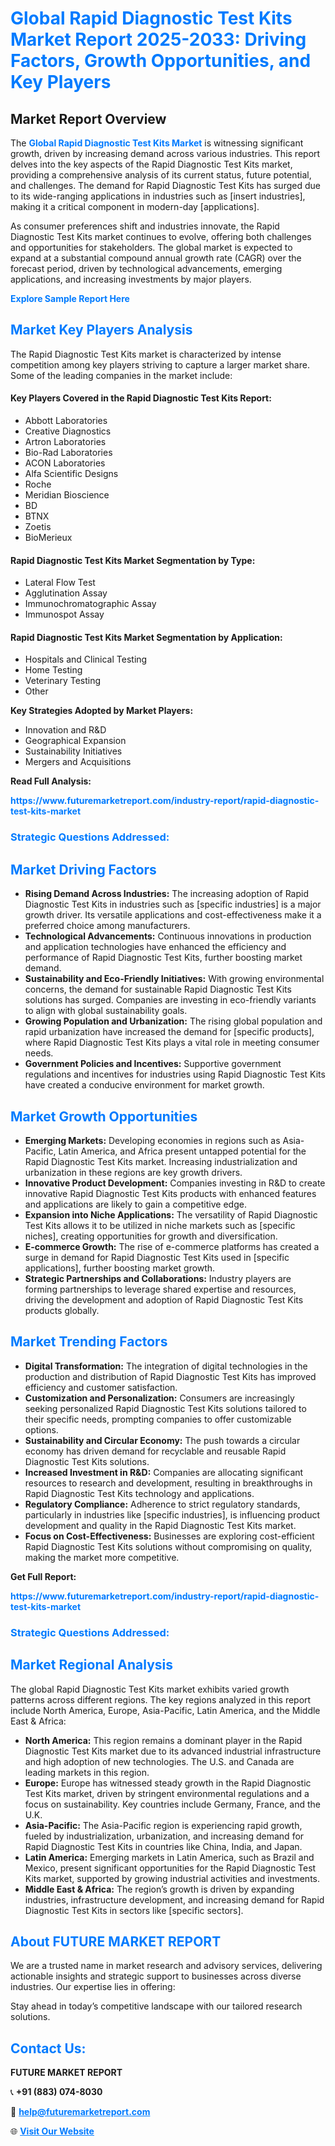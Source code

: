 <h1 style="color: #007BFF;">Global Rapid Diagnostic Test Kits Market Report 2025-2033: Driving Factors, Growth Opportunities, and Key Players</h1>

<section id="overview">
<h2>Market Report Overview</h2>
<p>The <a href="https://www.futuremarketreport.com/industry-report/rapid-diagnostic-test-kits-market" style="color: #007BFF; text-decoration: none;"><strong>Global Rapid Diagnostic Test Kits Market</strong></a> is witnessing significant growth, driven by increasing demand across various industries. This report delves into the key aspects of the Rapid Diagnostic Test Kits market, providing a comprehensive analysis of its current status, future potential, and challenges. The demand for Rapid Diagnostic Test Kits has surged due to its wide-ranging applications in industries such as [insert industries], making it a critical component in modern-day [applications].</p>
<p>As consumer preferences shift and industries innovate, the Rapid Diagnostic Test Kits market continues to evolve, offering both challenges and opportunities for stakeholders. The global market is expected to expand at a substantial compound annual growth rate (CAGR) over the forecast period, driven by technological advancements, emerging applications, and increasing investments by major players.</p>
</section>

<section id="overview">
<p><a href="https://www.futuremarketreport.com/request-sample/reportId=78558" style="color: #007BFF; text-decoration: none;"><strong>Explore Sample Report Here</strong></a></p>
</section>

<section id="key-players">
<h2 style="color: #007BFF;">Market Key Players Analysis</h2>
<p>The Rapid Diagnostic Test Kits market is characterized by intense competition among key players striving to capture a larger market share. Some of the leading companies in the market include:</p>
<h4>Key Players Covered in the Rapid Diagnostic Test Kits Report:</h4>
<ul><li>Abbott Laboratories</li><li>Creative Diagnostics</li><li>Artron Laboratories</li><li>Bio-Rad Laboratories</li><li>ACON Laboratories</li><li>Alfa Scientific Designs</li><li>Roche</li><li>Meridian Bioscience</li><li>BD</li><li>BTNX</li><li>Zoetis</li><li>BioMerieux</li></ul>
<h4>Rapid Diagnostic Test Kits Market Segmentation by Type:</h4>
<ul><li>Lateral Flow Test</li><li>Agglutination Assay</li><li>Immunochromatographic Assay</li><li>Immunospot Assay</li></ul>

<h4>Rapid Diagnostic Test Kits Market Segmentation by Application:</h4>
<ul><li>Hospitals and Clinical Testing</li><li>Home Testing</li><li>Veterinary Testing</li><li>Other</li></ul>
<p><strong>Key Strategies Adopted by Market Players:</strong></p>
<ul>
<li>Innovation and R&D</li>
<li>Geographical Expansion</li>
<li>Sustainability Initiatives</li>
<li>Mergers and Acquisitions</li>
</ul>
</section>

<section>
<p><strong>Read Full Analysis: </strong></p><a href="https://www.futuremarketreport.com/industry-report/rapid-diagnostic-test-kits-market" style="color: #007BFF; text-decoration: none;"><strong>https://www.futuremarketreport.com/industry-report/rapid-diagnostic-test-kits-market</strong></a>
<h3 style="color: #007BFF;">Strategic Questions Addressed:</h3>
</section>

<section id="driving-factors">
<h2 style="color: #007BFF;">Market Driving Factors</h2>
<ul>
<li><strong>Rising Demand Across Industries:</strong> The increasing adoption of Rapid Diagnostic Test Kits in industries such as [specific industries] is a major growth driver. Its versatile applications and cost-effectiveness make it a preferred choice among manufacturers.</li>
<li><strong>Technological Advancements:</strong> Continuous innovations in production and application technologies have enhanced the efficiency and performance of Rapid Diagnostic Test Kits, further boosting market demand.</li>
<li><strong>Sustainability and Eco-Friendly Initiatives:</strong> With growing environmental concerns, the demand for sustainable Rapid Diagnostic Test Kits solutions has surged. Companies are investing in eco-friendly variants to align with global sustainability goals.</li>
<li><strong>Growing Population and Urbanization:</strong> The rising global population and rapid urbanization have increased the demand for [specific products], where Rapid Diagnostic Test Kits plays a vital role in meeting consumer needs.</li>
<li><strong>Government Policies and Incentives:</strong> Supportive government regulations and incentives for industries using Rapid Diagnostic Test Kits have created a conducive environment for market growth.</li>
</ul>
</section>

<section id="growth-opportunities">
<h2 style="color: #007BFF;">Market Growth Opportunities</h2>
<ul>
<li><strong>Emerging Markets:</strong> Developing economies in regions such as Asia-Pacific, Latin America, and Africa present untapped potential for the Rapid Diagnostic Test Kits market. Increasing industrialization and urbanization in these regions are key growth drivers.</li>
<li><strong>Innovative Product Development:</strong> Companies investing in R&D to create innovative Rapid Diagnostic Test Kits products with enhanced features and applications are likely to gain a competitive edge.</li>
<li><strong>Expansion into Niche Applications:</strong> The versatility of Rapid Diagnostic Test Kits allows it to be utilized in niche markets such as [specific niches], creating opportunities for growth and diversification.</li>
<li><strong>E-commerce Growth:</strong> The rise of e-commerce platforms has created a surge in demand for Rapid Diagnostic Test Kits used in [specific applications], further boosting market growth.</li>
<li><strong>Strategic Partnerships and Collaborations:</strong> Industry players are forming partnerships to leverage shared expertise and resources, driving the development and adoption of Rapid Diagnostic Test Kits products globally.</li>
</ul>
</section>

<section id="trending-factors">
<h2 style="color: #007BFF;">Market Trending Factors</h2>
<ul>
<li><strong>Digital Transformation:</strong> The integration of digital technologies in the production and distribution of Rapid Diagnostic Test Kits has improved efficiency and customer satisfaction.</li>
<li><strong>Customization and Personalization:</strong> Consumers are increasingly seeking personalized Rapid Diagnostic Test Kits solutions tailored to their specific needs, prompting companies to offer customizable options.</li>
<li><strong>Sustainability and Circular Economy:</strong> The push towards a circular economy has driven demand for recyclable and reusable Rapid Diagnostic Test Kits solutions.</li>
<li><strong>Increased Investment in R&D:</strong> Companies are allocating significant resources to research and development, resulting in breakthroughs in Rapid Diagnostic Test Kits technology and applications.</li>
<li><strong>Regulatory Compliance:</strong> Adherence to strict regulatory standards, particularly in industries like [specific industries], is influencing product development and quality in the Rapid Diagnostic Test Kits market.</li>
<li><strong>Focus on Cost-Effectiveness:</strong> Businesses are exploring cost-efficient Rapid Diagnostic Test Kits solutions without compromising on quality, making the market more competitive.</li>
</ul>
</section>

<section>
<p><strong>Get Full Report: </strong></p><a href="https://www.futuremarketreport.com/industry-report/rapid-diagnostic-test-kits-market" style="color: #007BFF; text-decoration: none;"><strong>https://www.futuremarketreport.com/industry-report/rapid-diagnostic-test-kits-market</strong></a>
<h3 style="color: #007BFF;">Strategic Questions Addressed:</h3>
</section>


<section id="regional-analysis">
<h2 style="color: #007BFF;">Market Regional Analysis</h2>
<p>The global Rapid Diagnostic Test Kits market exhibits varied growth patterns across different regions. The key regions analyzed in this report include North America, Europe, Asia-Pacific, Latin America, and the Middle East & Africa:</p>
<ul>
<li><strong>North America:</strong> This region remains a dominant player in the Rapid Diagnostic Test Kits market due to its advanced industrial infrastructure and high adoption of new technologies. The U.S. and Canada are leading markets in this region.</li>
<li><strong>Europe:</strong> Europe has witnessed steady growth in the Rapid Diagnostic Test Kits market, driven by stringent environmental regulations and a focus on sustainability. Key countries include Germany, France, and the U.K.</li>
<li><strong>Asia-Pacific:</strong> The Asia-Pacific region is experiencing rapid growth, fueled by industrialization, urbanization, and increasing demand for Rapid Diagnostic Test Kits in countries like China, India, and Japan.</li>
<li><strong>Latin America:</strong> Emerging markets in Latin America, such as Brazil and Mexico, present significant opportunities for the Rapid Diagnostic Test Kits market, supported by growing industrial activities and investments.</li>
<li><strong>Middle East & Africa:</strong> The region’s growth is driven by expanding industries, infrastructure development, and increasing demand for Rapid Diagnostic Test Kits in sectors like [specific sectors].</li>
</ul>
</section>

<footer>
<h2 style="color: #007BFF;">About FUTURE MARKET REPORT</h2>
<p>We are a trusted name in market research and advisory services, delivering actionable insights and strategic support to businesses across diverse industries. Our expertise lies in offering:</p>

<p>Stay ahead in today’s competitive landscape with our tailored research solutions.</p>

<h2 style="color: #007BFF;">Contact Us:</h2>
<p><strong>FUTURE MARKET REPORT</strong></p>
<p>📞 <strong>+91 (883) 074-8030</strong></p>
<p>📧 <strong><a href="mailto:help@futuremarketreport.com" style="color: #007BFF;">help@futuremarketreport.com</a></strong></p>
<p>🌐 <strong><a href="https://www.futuremarketreport.com/" style="color: #007BFF;">Visit Our Website</a></strong></p>
</footer>